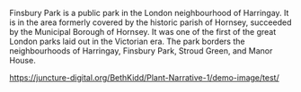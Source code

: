 Finsbury Park is a public park in the London neighbourhood of Harringay. It is in the area formerly covered by the historic parish of Hornsey, succeeded by the Municipal Borough of Hornsey. It was one of the first of the great London parks laid out in the Victorian era. The park borders the neighbourhoods of Harringay, Finsbury Park, Stroud Green, and Manor House.
<param ve-image 
url="https://upload.wikimedia.org/wikipedia/commons/a/ad/Bernini%27s_Apollo_and_Daphne_statue.jpg"
label="Apollo and Daphne" 
description="sculpture by Gian Lorenzo Bernini"
license="CC BY-SA 4.0">

https://juncture-digital.org/BethKidd/Plant-Narrative-1/demo-image/test/
